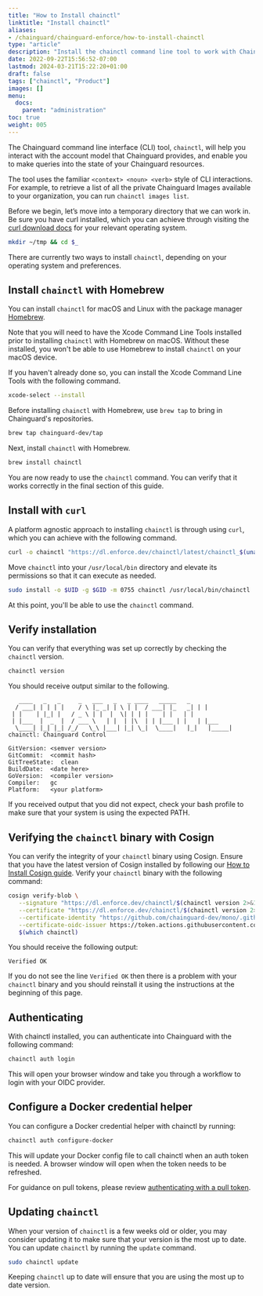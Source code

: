 ```yaml
---
title: "How to Install chainctl"
linktitle: "Install chainctl"
aliases:
- /chainguard/chainguard-enforce/how-to-install-chainctl
type: "article"
description: "Install the chainctl command line tool to work with Chainguard Enforce and Images"
date: 2022-09-22T15:56:52-07:00
lastmod: 2024-03-21T15:22:20+01:00
draft: false
tags: ["chainctl", "Product"]
images: []
menu:
  docs:
    parent: "administration"
toc: true
weight: 005
---
```


The Chainguard command line interface (CLI) tool, `chainctl`, will help you interact with the account model that Chainguard provides, and enable you to make queries into the state of your Chainguard resources.

The tool uses the familiar `<context> <noun> <verb>` style of CLI interactions. For example, to retrieve a list of all the private Chainguard Images available to your organization, you can run `chainctl images list`.

Before we begin, let’s move into a temporary directory that we can work in. Be sure you have curl installed, which you can achieve through visiting the [curl download docs](https://curl.se/download.html) for your relevant operating system.

```sh
mkdir ~/tmp && cd $_
```

There are currently two ways to install `chainctl`, depending on your operating system and preferences.

## Install `chainctl` with Homebrew

You can install `chainctl` for macOS and Linux with the package manager [Homebrew](https://brew.sh/).

Note that you will need to have the Xcode Command Line Tools installed prior to installing `chainctl` with Homebrew on macOS. Without these installed, you won't be able to use Homebrew to install `chainctl` on your macOS device.

If you haven't already done so, you can install the Xcode Command Line Tools with the following command.

```sh
xcode-select --install
```

Before installing `chainctl` with Homebrew, use `brew tap` to bring in Chainguard's repositories.

```sh
brew tap chainguard-dev/tap
```

Next, install `chainctl` with Homebrew.

```sh
brew install chainctl
```

You are now ready to use the `chainctl` command. You can verify that it works correctly in the final section of this guide.

## Install with `curl`

A platform agnostic approach to installing `chainctl` is through using `curl`, which you can achieve with the following command.

```bash
curl -o chainctl "https://dl.enforce.dev/chainctl/latest/chainctl_$(uname -s | tr '[:upper:]' '[:lower:]')_$(uname -m | sed 's/aarch64/arm64/')"
```

Move `chainctl` into your `/usr/local/bin` directory and elevate its permissions so that it can execute as needed.

```sh
sudo install -o $UID -g $GID -m 0755 chainctl /usr/local/bin/chainctl
```

At this point, you'll be able to use the `chainctl` command.

## Verify installation

You can verify that everything was set up correctly by checking the `chainctl` version.

```sh
chainctl version
```

You should receive output similar to the following.

```
   ____   _   _  	_  	___   _   _	____   _____   _
  / ___| | | | |	/ \	|_ _| | \ | |  / ___| |_   _| | |
 | | 	| |_| |   / _ \	| |  |  \| | | |   	| |   | |
 | |___  |  _  |  / ___ \   | |  | |\  | | |___	| |   | |___
  \____| |_| |_| /_/   \_\ |___| |_| \_|  \____|   |_|   |_____|
chainctl: Chainguard Control

GitVersion:	<semver version>
GitCommit: 	<commit hash>
GitTreeState:  clean
BuildDate: 	<date here>
GoVersion: 	<compiler version>
Compiler:  	gc
Platform:  	<your platform>
```

If you received output that you did not expect, check your bash profile to make sure that your system is using the expected PATH.

## Verifying the `chainctl` binary with Cosign

You can verify the integrity of your `chainctl` binary using Cosign. Ensure that you have the latest version of Cosign installed by following our [How to Install Cosign guide](/open-source/sigstore/cosign/how-to-install-cosign/). Verify your `chainctl` binary with the following command:

```sh
cosign verify-blob \
   --signature "https://dl.enforce.dev/chainctl/$(chainctl version 2>&1 |awk '/GitVersion/ {print $2}')/chainctl_$(uname -s | tr '[:upper:]' '[:lower:]')_$(uname -m).sig" \
   --certificate "https://dl.enforce.dev/chainctl/$(chainctl version 2>&1 |awk '/GitVersion/ {print $2}')/chainctl_$(uname -s | tr '[:upper:]' '[:lower:]')_$(uname -m).cert.pem" \
   --certificate-identity "https://github.com/chainguard-dev/mono/.github/workflows/.release-drop.yaml@refs/tags/v$(chainctl version 2>&1 |awk '/GitVersion/ {print $2}')" \
   --certificate-oidc-issuer https://token.actions.githubusercontent.com \
   $(which chainctl)
```

You should receive the following output:

```
Verified OK
```

If you do not see the line `Verified OK` then there is a problem with your `chainctl` binary and you should reinstall it using the instructions at the beginning of this page.

## Authenticating

With chainctl installed, you can authenticate into Chainguard with the following command:

```sh
chainctl auth login
```

This will open your browser window and take you through a workflow to login with your OIDC provider.

## Configure a Docker credential helper

You can configure a Docker credential helper with chainctl by running:

```sh
chainctl auth configure-docker
```

This will update your Docker config file to call chainctl when an auth token is needed. A browser window will open when the token needs to be refreshed.

For guidance on pull tokens, please review [authenticating with a pull token](/chainguard/chainguard-registry/authenticating/#authenticating-with-a-pull-token).

## Updating `chainctl`

When your version of `chainctl` is a few weeks old or older, you may consider updating it to make sure that your version is the most up to date. You can update `chainctl` by running the `update` command.

```sh
sudo chainctl update
```

Keeping `chainctl` up to date will ensure that you are using the most up to date version.
